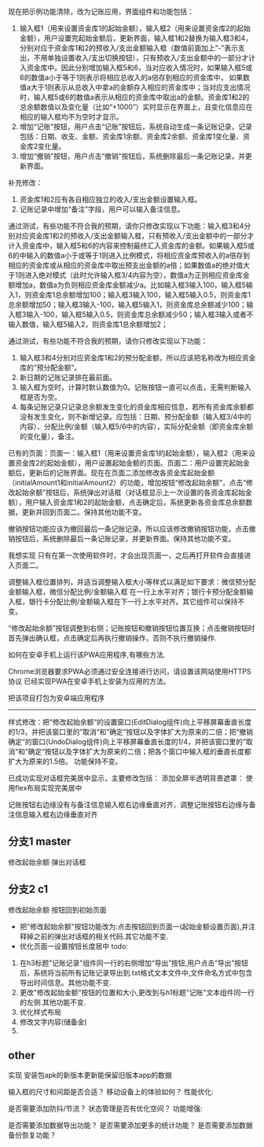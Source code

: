现在把示例功能清除，改为记账应用，界面组件和功能包括：
1. 输入框1（用来设置资金库1的起始金额），输入框2（用来设置资金库2的起始金额），用户设置完起始金额后，更新界面，输入框1和2替换为输入框3和4，分别对应于资金库1和2的预收入/支出金额输入框（数值前面加上“-”表示支出，不用单独设置收入/支出切换按钮），只有预收入/支出金额中的一部分才计入资金库中。因此分别增加输入框5和6，当对应收入情况时，如果输入框5或6的数值a小于等于1则表示将相应总收入的a倍存到相应的资金库中，
如果数值a大于1则表示从总收入中拿a的金额存入相应的资金库中；当对应支出情况时，输入框5或6的数值a表示从相应的资金库中取出a的金额。资金库1和2的总余额数值以及变化量（比如“+1000”）实时显示在界面上，且变化信息应在相应的输入框均不为空时才显示。
2. 增加“记账”按钮，用户点击“记账”按钮后，系统自动生成一条记账记录，记录包括：日期、收支、金额、资金库1余额、资金库2余额、资金库1变化量、资金库2变化量。 
3. 增加“撤销”按钮，用户点击“撤销”按钮后，系统删除最后一条记账记录，并更新界面。


补充修改：
1. 资金库1和2应有各自相应独立的收入/支出金额设置输入框。
2. 记账记录中增加“备注”字段，用户可以输入备注信息。


通过测试，有些功能不符合我的预期，请你只修改实现以下功能：输入框3和4分别对应资金库1和2的预收入/支出金额输入框，只有预收入/支出金额中的一部分才计入资金库中，输入框5和6的内容来控制最终汇入资金库的金额。如果输入框5或6的中输入的数值a小于或等于1则进入比例模式，将相应资金库预收入的a倍存到相应的资金库或从相应的资金库中取出预支出金额的a倍；如果数值a的绝对值大于1则进入绝对模式（此时允许输入框3/4内容为空），数值a为正则相应资金库金额增加a，数值a为负则相应资金库金额减少a。比如输入框3输入100，输入框5输入1，则资金库1总余额增加100；输入框3输入100，输入框5输入0.5，则资金库1总余额增加50；输入框3输入-100，输入框5输入1，则资金库总余额减少100；输入框3输入-100，输入框5输入0.5，则资金库总余额减少50；输入框3输入或者不输入数值，输入框5输入2，则资金库1总余额增加2；

通过测试，有些功能不符合我的预期，请你只修改实现以下功能：
1. 输入框3和4分别对应资金库1和2的预分配金额，所以应该把名称改为相应资金库的“预分配金额”。
2. 新日期的记账记录排在最前面。
3. 输入框为空时，计算时默认数值为0。记账按钮一直可以点击，无需判断输入框是否为空。
4. 每条记账记录只记录总余额发生变化的资金库相应信息，若所有资金库余额都没有发生变化，则不新增记录。应包括：日期、预分配金额（输入框3/4中的内容）、分配比例/金额（输入框5/6中的内容），实际分配金额（即资金库余额的变化量），备注。


已有的页面：页面一：输入框1（用来设置资金库1的起始金额），输入框2（用来设置资金库2的起始金额），用户设置起始金额的页面。页面二：用户设置完起始金额后，更新后的记账界面。现在在页面二添加修改各资金库起始金额（initialAmount1和initialAmount2）的功能，增加按钮“修改起始余额”，点击“修改起始余额”按钮后，系统弹出对话框（对话框显示上一次设置的各资金库起始金额），用户输入资金库1和2的起始金额，点击确定后，系统更新各资金库总余额数据，更新并回到页面二。保持其他功能不变。

撤销按钮功能应该为撤回最后一条记账记录。所以应该修改撤销按钮功能，点击撤销按钮后，系统删除最后一条记账记录，并更新界面。保持其他功能不变。

我想实现 只有在第一次使用软件时，才会出现页面一，之后再打开软件会直接进入页面二。

调整输入框位置排列，并适当调整输入框大小等样式以满足如下要求：微信预分配金额输入框，微信分配比例/金额输入框 在一行上水平对齐；银行卡预分配金额输入框，银行卡分配比例/金额输入框在下一行上水平对齐。其它组件可以保持不变。

“修改起始余额”按钮调整到右侧；记账按钮和撤销按钮位置互换；点击撤销按钮时首先弹出确认框，点击确定后再执行撤销操作，否则不执行撤销操作.

如何在安卓手机上运行该PWA应用程序,有哪些方法.

Chrome浏览器要求PWA必须通过安全连接进行访问，请设置该网站使用HTTPS协议
已经实现PWA在安卓手机上安装为应用的方法。

把该项目打包为安卓端应用程序

-----------------
样式修改：把“修改起始余额“的设置窗口(EditDialog组件)向上平移屏幕垂直长度的1/3，并把该窗口里的”取消“和”确定“按钮以及字体扩大为原来的二倍；把“撤销确定“的窗口(UndoDialog组件)向上平移屏幕垂直长度的1/4，并把该窗口里的”取消“和”确定“按钮以及字体扩大为原来的二倍；把各个窗口中输入框的垂直长度都扩大为原来的1.5倍。 功能保持不变。
<!-- 在顶部标题“记账”的下面居中显示小号文字”Chi“  -->
已成功实现对话框完美居中显示，主要修改包括：
添加全屏半透明背景遮罩：
使用flex布局实现完美居中



记账按钮右边缘没有与备注信息输入框右边缘垂直对齐，调整记账按钮右边缘与备注信息输入框右边缘垂直对齐

## 分支1 master
修改起始余额 弹出对话框
## 分支2 c1
修改起始余额 按钮回到初始页面
+ 把"修改起始余额"按钮功能改为:点击按钮回到页面一(起始金额设置页面),并注释掉之前的弹出对话框的相关代码.其它功能不变.
+ 优化页面一设置按钮长度居中
todo: 
1. 在h3标题"记账记录"组件同一行的右侧增加“导出”按钮,用户点击“导出”按钮后，系统将当前所有记账记录导出到.txt格式文本文件中,文件命名方式中包含导出时间信息。其他功能不变.
2. 更改"修改起始金额"按钮的位置和大小,更改到与h1标题"记账"文本组件同一行的左侧.其他功能不变.
3. 优化样式布局
4. 修改文字内容(储备金)
5. 


## other
实现 安装包apk的新版本更新能保留旧版本app的数据

输入框的尺寸和间距是否合适？
移动设备上的体验如何？
性能优化:

是否需要添加防抖/节流？
状态管理是否有优化空间？
功能增强:

是否需要添加数据导出功能？
是否需要添加更多的统计功能？
是否需要添加数据备份恢复功能？
